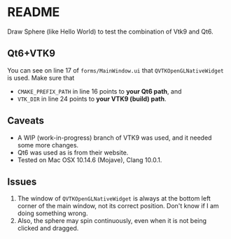 # README
Draw Sphere (like Hello World) to test the combination of Vtk9 and Qt6.

## Qt6+VTK9
You can see on line 17 of `forms/MainWindow.ui` that `QVTKOpenGLNativeWidget` is used. Make sure that
* `CMAKE_PREFIX_PATH` in line 16 points to **your Qt6 path**, and
* `VTK_DIR` in line 24 points to **your VTK9 (build) path**.

## Caveats
* A WIP (work-in-progress) branch of VTK9 was used, and it needed some more changes.
* Qt6 was used as is from their website.
* Tested on Mac OSX 10.14.6 (Mojave), Clang 10.0.1.

## Issues
1. The window of `QVTKOpenGLNativeWidget` is always at the bottom left corner of the main window, not its correct position. Don't know if I am doing something wrong.
2. Also, the sphere may spin continuously, even when it is not being clicked and dragged.
